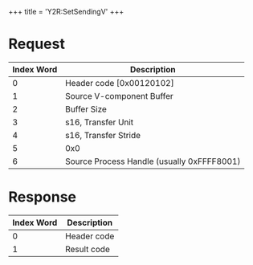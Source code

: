+++
title = 'Y2R:SetSendingV'
+++

# Request

| Index Word | Description                                |
|------------|--------------------------------------------|
| 0          | Header code \[0x00120102\]                 |
| 1          | Source V-component Buffer                  |
| 2          | Buffer Size                                |
| 3          | s16, Transfer Unit                         |
| 4          | s16, Transfer Stride                       |
| 5          | 0x0                                        |
| 6          | Source Process Handle (usually 0xFFFF8001) |

# Response

| Index Word | Description |
|------------|-------------|
| 0          | Header code |
| 1          | Result code |